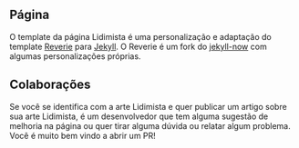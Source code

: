 ## Página

O template da página Lidimista é uma personalização e adaptação do template [Reverie](https://github.com/amitmerchant1990/reverie) para [Jekyll](https://jekyllrb.com/). O Reverie é um fork do [jekyll-now](https://github.com/barryclark/jekyll-now) com algumas personalizações próprias.

## Colaborações

Se você se identifica com a arte Lidimista e quer publicar um artigo sobre sua arte Lidimista, é um desenvolvedor que tem alguma sugestão de melhoria na página ou quer tirar alguma dúvida ou relatar algum problema. Você é muito bem vindo a abrir um PR!
